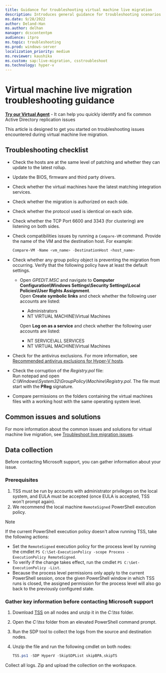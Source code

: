 ```yaml
---
title: Guidance for troubleshooting virtual machine live migration
description: Introduces general guidance for troubleshooting scenarios related to virtual machine live migration.
ms.date: 9/28/2022
author: Deland-Han
ms.author: delhan
manager: dcscontentpm
audience: itpro
ms.topic: troubleshooting
ms.prod: windows-server
localization_priority: medium
ms.reviewer: kaushika
ms.custom: sap:live-migration, csstroubleshoot
ms.technology: hyper-v
---
```

# Virtual machine live migration troubleshooting guidance

<p class="alert is-flex is-primary"><span class="has-padding-left-medium has-padding-top-extra-small"><a class="button is-primary" href="https://vsa.services.microsoft.com/v1.0/?partnerId=7d74cf73-5217-4008-833f-87a1a278f2cb&flowId=DMC&initialQuery=31806289" target='_blank'><b>Try our Virtual Agent</b></a></span><span class="has-padding-small"> - It can help you quickly identify and fix common Active Directory replication issues</span>

This article is designed to get you started on troubleshooting issues encountered during virtual machine live migration.

## Troubleshooting checklist

- Check the hosts are at the same level of patching and whether they can update to the latest rollup.
- Update the BIOS, firmware and third party drivers.
- Check whether the virtual machines have the latest matching integration services.
- Check whether the migration is authorized on each side.
- Check whether the protocol used is identical on each side.
- Check whether the TCP Port 6600 and 3343 (for clustering) are listening on both sides.
- Check compatibilities issues by running a `Compare-VM` command. Provide the name of the VM and the destination host. For example:

  ```powershell
  Compare-VM -Name <vm_name> -DestinationHost <host_name>
  ```

- Check whether any group policy object is preventing the migration from occurring. Verify that the following policy have at least the default settings.
  - Open *GPEDIT.MSC* and navigate to **Computer Configuration\\Windows Settings\\Security Settings\\Local Policies\\User Rights Assignment**.  
    Open **Create symbolic links** and check whether the following user accounts are listed:  
    - Administrators  
    - NT VIRTUAL MACHINE\Virtual Machines  
    
    Open **Log on as a service** and check whether the following user accounts are listed:  
    - NT SERVICE\ALL SERVICES  
    - NT VIRTUAL MACHINE\Virtual Machines

- Check for the antivirus exclusions. For more information, see [Recommended antivirus exclusions for Hyper-V hosts](antivirus-exclusions-for-hyper-v-hosts.md).
- Check the corruption of the *Registry.pol* file:  
  Run notepad and open *C:\\Windows\\System32\\GroupPolicy\\Machine\\Registry.pol*. The file must start with the **PReg** signature.
- Compare permissions on the folders containing the virtual machines files with a working host with the same operating system level.

## Common issues and solutions

For more information about the common issues and solutions for virtual machine live migration, see [Troubleshoot live migration issues](troubleshoot-live-migration-issues.md).

## Data collection

Before contacting Microsoft support, you can gather information about your issue.

### Prerequisites

1. TSS must be run by accounts with administrator privileges on the local system, and EULA must be accepted (once EULA is accepted, TSS won't prompt again).
2. We recommend the local machine `RemoteSigned` PowerShell execution policy.

> [!NOTE]
> If the current PowerShell execution policy doesn't allow running TSS, take the following actions:
>
> - Set the `RemoteSigned` execution policy for the process level by running the cmdlet `PS C:\Set-ExecutionPolicy -scope Process -ExecutionPolicy RemoteSigned`.
> - To verify if the change takes effect, run the cmdlet `PS C:\Get-ExecutionPolicy -List`.
> - Because the process level permissions only apply to the current PowerShell session, once the given PowerShell window in which TSS runs is closed, the assigned permission for the process level will also go back to the previously configured state.

### Gather key information before contacting Microsoft support

1. Download [TSS](https://aka.ms/getTSS) on all nodes and unzip it in the *C:\\tss* folder.
2. Open the *C:\\tss* folder from an elevated PowerShell command prompt.
3. Run the SDP tool to collect the logs from the source and destination nodes.
4. Unzip the file and run the following cmdlet on both nodes:

    ```PowerShell
    TSS.ps1 -SDP HyperV -SkipSDPList skipBPA,skipTS
    ```

Collect all logs. Zip and upload the collection on the workspace.
